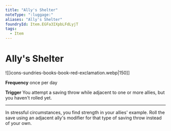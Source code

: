 ```yaml
---
title: "Ally's Shelter"
noteType: ":luggage:"
aliases: "Ally's Shelter"
foundryId: Item.EGFa3IXpbLFdLyjT
tags:
  - Item
---
```


# Ally's Shelter
![[icons-sundries-books-book-red-exclamation.webp|150]]

**Frequency** once per day

**Trigger** You attempt a saving throw while adjacent to one or more allies, but you haven't rolled yet.

* * *

In stressful circumstances, you find strength in your allies' example. Roll the save using an adjacent ally's modifier for that type of saving throw instead of your own.
